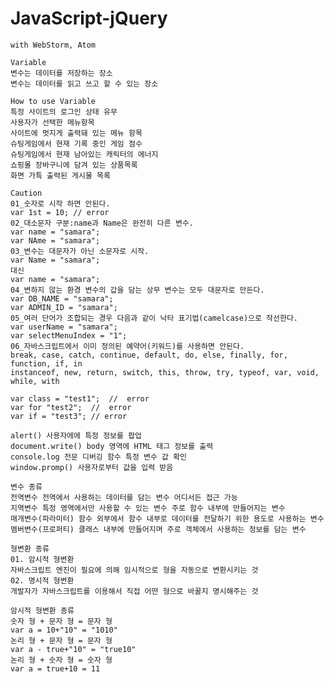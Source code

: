 # JavaScript-jQuery
    with WebStorm, Atom

    Variable
    변수는 데이터를 저장하는 장소
    변수는 데이터를 읽고 쓰고 할 수 있는 장소
   
    How to use Variable
    특정 사이트의 로그인 상태 유무
    사용자가 선택한 메뉴항목
    사이트에 멋지게 출력돼 있는 메뉴 항목
    슈팅게임에서 현재 기록 중인 게임 점수
    슈팅게임에서 현재 남아있는 캐릭터의 에너지
    쇼핑몰 장바구니에 담겨 있는 상품목록
    화면 가특 출력된 게시물 목록
    
    Caution
    01_숫자로 시작 하면 안된다.
    var 1st = 10; // error
    02_대소문자 구분:name과 Name은 완전히 다른 변수.
    var name = "samara";
    var NAme = "samara";
    03_변수는 대문자가 아닌 소문자로 시작.
    var Name = "samara";
    대신
    var name = "samara";
    04_변하지 않는 환경 변수의 갑을 담는 상무 변수는 모두 대문자로 만든다.
    var DB_NAME = "samara";
    var ADMIN_ID = "samara";
    05_여러 단어가 조합되는 경우 다음과 같이 낙타 표기법(camelcase)으로 작선한다.
    var userName = "samara";
    var selectMenuIndex = "1";
    06_자바스크립트에서 이미 정의된 예약어(키워드)를 사용하면 안된다.
    break, case, catch, continue, default, do, else, finally, for, function, if, in
    instanceof, new, return, switch, this, throw, try, typeof, var, void, while, with
    
    var class = "test1";  //  error
    var for "test2";  //  error
    var if = "test3"; // error
    
    alert() 사용자에에 특정 정보를 팝업
    document.write() body 영역에 HTML 태그 정보를 출력
    console.log 전문 디버깅 함수 특정 변수 값 확인
    window.promp() 사용자로부터 값을 입력 받음
    
    변수 종류
    전역변수 전역에서 사용하는 데이터를 담는 변수 어디서든 접근 가능
    지역변수 특정 영역에서만 사용할 수 있는 변수 주로 함수 내부에 만들어지는 변수
    매개변수(파라미터) 함수 외부에서 함수 내부로 데이터를 전달하기 위한 용도로 사용하는 변수
    멤버변수(프로퍼티) 클래스 내부에 만들어지며 주로 객체에서 사용하는 정보를 담는 변수

    형변환 종류
    01. 암시적 형변환 
    자바스크립트 엔진이 필요에 의해 임시적으로 형을 자동으로 변환시키는 것
    02. 명시적 형변환
    개발자가 자바스크립트를 이용해서 직접 어떤 형으로 바꿀지 명시해주는 것
    
    암시적 형변환 종류
    숫자 형 + 문자 형 = 문자 형
    var a = 10+"10" = "1010"
    논리 형 + 문자 형 = 문자 형
    var a - true+"10" = "true10"
    논리 형 + 숫자 형 = 숫자 형
    var a = true+10 = 11
